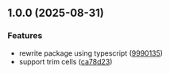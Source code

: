 ## 1.0.0 (2025-08-31)

### Features

* rewrite package using typescript ([9990135](https://github.com/Rexben001/csv-to-array/commit/999013504cb70112bef22a7a65968e8415866e5b))
* support trim cells ([ca78d23](https://github.com/Rexben001/csv-to-array/commit/ca78d234a9e58c2f356225d1d4c8f9a45a750868))
